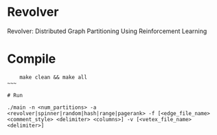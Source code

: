# Revolver
Revolver: Distributed Graph Partitioning Using Reinforcement Learning

# Compile
~~~~
    make clean && make all
~~~

# Run
~~~~
    ./main -n <num_partitions> -a <revolver|spinner|random|hash|range|pagerank> -f [<edge_file_name> <comment_style> <delimiter> <columns>] -v [<vetex_file_name> <delimiter>]
~~~~
